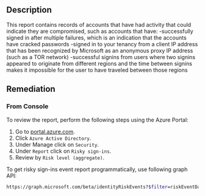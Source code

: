 ## Description

This report contains records of accounts that have had activity that could indicate they are compromised, such as accounts that have: -successfully signed in after multiple failures, which is an indication that the accounts have cracked passwords -signed in to your tenancy from a client IP address that has been recognized by Microsoft as an anonymous proxy IP address (such as a TOR network) -successful signins from users where two signins appeared to originate from different regions and the time between signins makes it impossible for the user to have traveled between those regions

## Remediation

### From Console

To review the report, perform the following steps using the Azure Portal:

1. Go to [portal.azure.com](https://portal.azure.com/).
2. Click `Azure Active Directory`.
3. Under Manage click on `Security`.
4. Under `Report` click on `Risky sign-ins`.
5. Review by `Risk level (aggregate)`.

To get risky sign-ins event report programmatically, use following graph API:

```bash
https://graph.microsoft.com/beta/identityRiskEvents?$filter=riskEventDateTimegt < 7 days older datetime > and riskEventStatus eq 'active'
```

